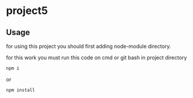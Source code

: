 # project5


## Usage

for using this project you should first adding node-module directory.

for this work you must run this code on cmd or git bash in project directory

```bash
npm i 
```
or

```bash
npm install
```

